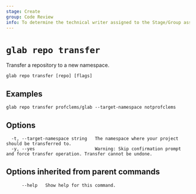 ```yaml
---
stage: Create
group: Code Review
info: To determine the technical writer assigned to the Stage/Group associated with this page, see https://about.gitlab.com/handbook/product/ux/technical-writing/#assignments
---
```


<!--
This documentation is auto generated by a script.
Please do not edit this file directly. Run `make gen-docs` instead.
-->

# `glab repo transfer`

Transfer a repository to a new namespace.

```plaintext
glab repo transfer [repo] [flags]
```

## Examples

```console
glab repo transfer profclems/glab --target-namespace notprofclems

```

## Options

```plaintext
  -t, --target-namespace string   The namespace where your project should be transferred to.
  -y, --yes                       Warning: Skip confirmation prompt and force transfer operation. Transfer cannot be undone.
```

## Options inherited from parent commands

```plaintext
      --help   Show help for this command.
```
